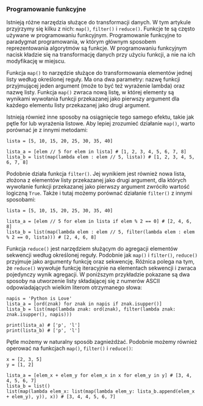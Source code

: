 
### Programowanie funkcyjne

Istnieją różne narzędzia służące do transformacji danych. W tym artykule przyjrzymy się kilku z nich: <code>map()</code>, <code>filter()</code> i <code>reduce()</code>. Funkcje te są często używane w programowaniu funkcyjnym. Programowanie funkcyjne to paradygmat programowania, w którym głównym sposobem reprezentowania algorytmów są funkcje. W programowaniu funkcyjnym nacisk kładzie się na transformację danych przy użyciu funkcji, a nie na ich modyfikację w miejscu.

Funkcja <code>map()</code> to narzędzie służące do transformowania elementów jednej listy według określonej reguły. Ma ona dwa parametry: nazwę funkcji przyjmującej jeden argument (może to być też wyrażenie lambda) oraz nazwę listy. Funkcja <code>map()</code> zwraca nową listę, w której elementy są wynikami wywołania funkcji przekazanej jako pierwszy argument dla każdego elementu listy przekazanej jako drugi argument.

Istnieją również inne sposoby na osiągnięcie tego samego efektu, takie jak pętle for lub wyrażenia listowe. Aby lepiej zrozumieć działanie <code>map()</code>, warto porównać je z innymi metodami:

    lista = [5, 10, 15, 20, 25, 30, 35, 40]

    lista_a = [elem // 5 for elem in lista] # [1, 2, 3, 4, 5, 6, 7, 8]
    lista_b = list(map(lambda elem : elem // 5, lista)) # [1, 2, 3, 4, 5, 6, 7, 8]

Podobnie działa funkcja <code>filter()</code>. Jej wynikiem jest również nowa lista, złożona z elementów listy przekazanej jako drugi argument, dla których wywołanie funkcji przekazanej jako pierwszy argument zwróciło wartość logiczną `True`. Także i tutaj możemy porównać działanie <code>filter()</code> z innymi sposobami:

    lista = [5, 10, 15, 20, 25, 30, 35, 40]

    lista_a = [elem // 5 for elem in lista if elem % 2 == 0] # [2, 4, 6, 8]
    lista_b = list(map(lambda elem : elem // 5, filter(lambda elem : elem % 2 == 0, lista))) # [2, 4, 6, 8]

Funkcja `reduce()` jest narzędziem służącym do agregacji elementów sekwencji według określonej reguły. Podobnie jak `map()` i `filter()`, `reduce()` przyjmuje jako argumenty funkcję oraz sekwencję. Różnica polega na tym, że `reduce()` wywołuje funkcję iteracyjnie na elementach sekwencji i zwraca pojedynczy wynik agregacji. W poniższym przykładzie pokazane są dwa sposoby na utworzenie listy składającej się z numerów ASCII odpowiadających wielkim literom otrzymanego słowa:

    napis = 'Python is Love'
    lista_a = [ord(znak) for znak in napis if znak.isupper()]
    lista_b = list(map(lambda znak: ord(znak), filter(lambda znak: znak.isupper(), napis)))

    print(lista_a) # ['p', 'l']
    print(lista_b) # ['p', 'l']

Pętle możemy w naturalny sposób zagnieżdżać. Podobnie możemy również operować na funkcjach <code>map()</code>, <code>filter()</code> i <code>reduce()</code>:

    x = [2, 3, 5]
    y = [1, 2]

    lista_a = [elem_x + elem_y for elem_x in x for elem_y in y] # [3, 4, 4, 5, 6, 7]
    lista_b = list()
    list(map(lambda elem_x: list(map(lambda elem_y: lista_b.append(elem_x + elem_y), y)), x)) # [3, 4, 4, 5, 6, 7]